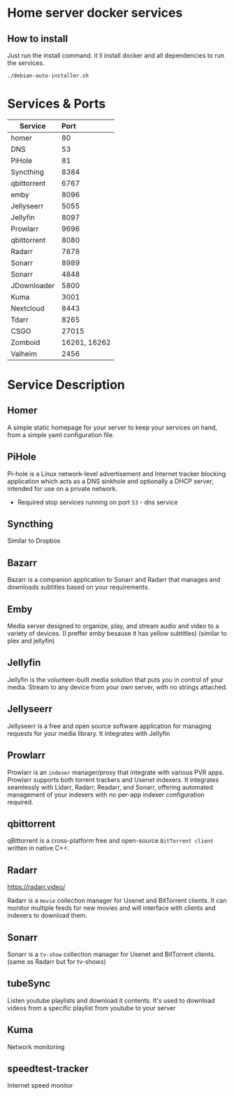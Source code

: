 # Home server docker services

## How to install
Just run the install command. it ll install docker and all dependencies to run the services.

```bash
./debian-auto-installer.sh
```

# Services & Ports
| Service       | Port  | 
|---------------|:------|
| homer         | 80    |
| DNS           | 53    |
| PiHole        | 81    |
| Syncthing     | 8384  |
| qbittorrent   | 6767  |
| emby          | 8096  |
| Jellyseerr    | 5055  |
| Jellyfin      | 8097  |
| Prowlarr      | 9696  |
| qbittorrent   | 8080  |
| Radarr        | 7878  |
| Sonarr        | 8989  |
| Sonarr        | 4848  |
| JDownloader   | 5800  |
| Kuma          | 3001  |
| Nextcloud     | 8443  |
| Tdarr         | 8265  |
| CSGO          | 27015 |
| Zomboid       | 16261, 16262  |
| Valheim       | 2456  |

# Service Description

## Homer
A simple static homepage for your server to keep your services on hand, from a simple yaml configuration file.

## PiHole
Pi-hole is a Linux network-level advertisement and Internet tracker blocking application which acts as a DNS sinkhole and optionally a DHCP server, intended for use on a private network.

* Required stop services running on port `53` - dns service

## Syncthing
Similar to Dropbox 

## Bazarr
Bazarr is a companion application to Sonarr and Radarr that manages and downloads subtitles based on your requirements.

## Emby
Media server designed to organize, play, and stream audio and video to a variety of devices. (I preffer emby besause it has yellow subtitles) (similar to plex and jellyfin)

## Jellyfin
Jellyfin is the volunteer-built media solution that puts you in control of your media. Stream to any device from your own server, with no strings attached.

## Jellyseerr
Jellyseerr is a free and open source software application for managing requests for your media library. It integrates with Jellyfin

## Prowlarr
Prowlarr is an `indexer` manager/proxy that integrate with  various PVR apps. Prowlarr supports both torrent trackers and Usenet indexers. It integrates seamlessly with Lidarr, Radarr, Readarr, and Sonarr, offering automated management of your indexers with no per-app indexer configuration required.

## qbittorrent
qBittorrent is a cross-platform free and open-source `BitTorrent client` written in native C++.

## Radarr
https://radarr.video/

Radarr is a `movie` collection manager for Usenet and BitTorrent clients. It can monitor multiple feeds for new movies and will interface with clients and indexers to download them.

## Sonarr
Sonarr is a `tv-show` collection manager for Usenet and BitTorrent clients. (same as Radarr but for tv-shows)

## tubeSync
Listen youtube playlists and download it contents.
It's used to download videos from a specific playlist from youtube to your server

## Kuma
Network monitoring

## speedtest-tracker
Internet speed monitor
